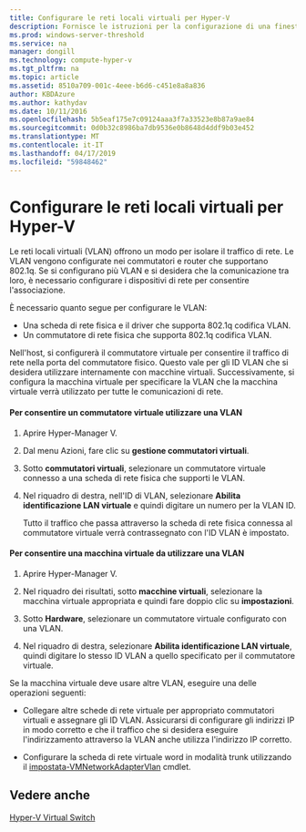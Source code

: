 ```yaml
---
title: Configurare le reti locali virtuali per Hyper-V
description: Fornisce le istruzioni per la configurazione di una finestra di rete locale virtuale (VLAN) per l'uso dalle macchine virtuali in un host Hyper-V.
ms.prod: windows-server-threshold
ms.service: na
manager: dongill
ms.technology: compute-hyper-v
ms.tgt_pltfrm: na
ms.topic: article
ms.assetid: 8510a709-001c-4eee-b6d6-c451e8a8a836
author: KBDAzure
ms.author: kathydav
ms.date: 10/11/2016
ms.openlocfilehash: 5b5eaf175e7c09124aaa3f7a33523e8b87a9ae84
ms.sourcegitcommit: 0d0b32c8986ba7db9536e0b8648d4ddf9b03e452
ms.translationtype: MT
ms.contentlocale: it-IT
ms.lasthandoff: 04/17/2019
ms.locfileid: "59848462"
---
```

# <a name="configure-virtual-local-area-networks-for-hyper-v"></a>Configurare le reti locali virtuali per Hyper-V
Le reti locali virtuali \(VLAN\) offrono un modo per isolare il traffico di rete. Le VLAN vengono configurate nei commutatori e router che supportano 802.1q. Se si configurano più VLAN e si desidera che la comunicazione tra loro, è necessario configurare i dispositivi di rete per consentire l'associazione. 

È necessario quanto segue per configurare le VLAN:  
  
-   Una scheda di rete fisica e il driver che supporta 802.1q codifica VLAN.  
-   Un commutatore di rete fisica che supporta 802.1q codifica VLAN.  
  
Nell'host, si configurerà il commutatore virtuale per consentire il traffico di rete nella porta del commutatore fisico. Questo vale per gli ID VLAN che si desidera utilizzare internamente con macchine virtuali. Successivamente, si configura la macchina virtuale per specificare la VLAN che la macchina virtuale verrà utilizzato per tutte le comunicazioni di rete.  
  
#### <a name="to-allow-a-virtual-switch-to-use-a-vlan"></a>Per consentire un commutatore virtuale utilizzare una VLAN  
  
1.  Aprire Hyper\-Manager V.  
  
2.  Dal menu Azioni, fare clic su **gestione commutatori virtuali**.  
  
3.  Sotto **commutatori virtuali**, selezionare un commutatore virtuale connesso a una scheda di rete fisica che supporti le VLAN. 

4. Nel riquadro di destra, nell'ID di VLAN, selezionare **Abilita identificazione LAN virtuale** e quindi digitare un numero per la VLAN ID.  
  
    Tutto il traffico che passa attraverso la scheda di rete fisica connessa al commutatore virtuale verrà contrassegnato con l'ID VLAN è impostato.  
  
#### <a name="to-allow-a-virtual-machine-to-use-a-vlan"></a>Per consentire una macchina virtuale da utilizzare una VLAN  
  
1.  Aprire Hyper\-Manager V.  
  
2.  Nel riquadro dei risultati, sotto **macchine virtuali**, selezionare la macchina virtuale appropriata e quindi fare doppio clic su **impostazioni**.  

3.  Sotto **Hardware**, selezionare un commutatore virtuale configurato con una VLAN.
  
4.  Nel riquadro di destra, selezionare **Abilita identificazione LAN virtuale**, quindi digitare lo stesso ID VLAN a quello specificato per il commutatore virtuale. 

Se la macchina virtuale deve usare altre VLAN, eseguire una delle operazioni seguenti:  
  
-   Collegare altre schede di rete virtuale per appropriato commutatori virtuali e assegnare gli ID VLAN. Assicurarsi di configurare gli indirizzi IP in modo corretto e che il traffico che si desidera eseguire l'indirizzamento attraverso la VLAN anche utilizza l'indirizzo IP corretto.  
  
-   Configurare la scheda di rete virtuale word in modalità trunk utilizzando il [impostata\-VMNetworkAdapterVlan](https://technet.microsoft.com/library/hh848475.aspx) cmdlet.
  
## <a name="see-also"></a>Vedere anche  
 
[Hyper\-V Virtual Switch](https://technet.microsoft.com/windows-server-docs/networking/technologies/hyper-v-virtual-switch/hyper-v-virtual-switch)